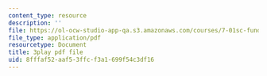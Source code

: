 ```yaml
---
content_type: resource
description: ''
file: https://ol-ocw-studio-app-qa.s3.amazonaws.com/courses/7-01sc-fundamentals-of-biology-fall-2011/8fffaf52aaf53ffcf3a1699f54c3df16_3edzxv_mYZk.pdf
file_type: application/pdf
resourcetype: Document
title: 3play pdf file
uid: 8fffaf52-aaf5-3ffc-f3a1-699f54c3df16
---
```

